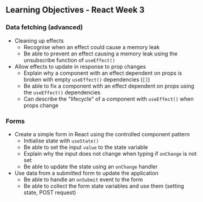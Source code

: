 ## Learning Objectives - React Week 3

### Data fetching (advanced)

- Cleaning up effects
  - Recognise when an effect could cause a memory leak
  - Be able to prevent an effect causing a memory leak using the unsubscribe function of `useEffect()`
- Allow effects to update in response to prop changes
  - Explain why a component with an effect dependent on props is broken with empty `useEffect()` dependencies (`[]`)
  - Be able to fix a component with an effect dependent on props using the `useEffect()` dependencies
  - Can describe the "lifecycle" of a component with `useEffect()` when props change

### Forms

- Create a simple form in React using the controlled component pattern
  - Initialise state with `useState()`
  - Be able to set the input `value` to the state variable
  - Explain why the input does not change when typing if `onChange` is not set
  - Be able to update the state using an `onChange` handler
- Use data from a submitted form to update the application
  - Be able to handle an `onSubmit` event to the form
  - Be able to collect the form state variables and use them (setting state, POST request)
